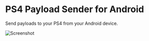 # PS4 Payload Sender for Android
Send payloads to your PS4 from your Android device.

![Screenshot](https://image.noelshack.com/fichiers/2018/20/1/1526329354-screenshot-1526329248.png)
